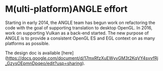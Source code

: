 # M(ulti-platform)ANGLE effort

Starting in early 2014, the ANGLE team has begun work on refactoring the code
with the goal of supporting translation to desktop OpenGL. In 2016, work on
supporting Vulkan as a back-end started. The new purpose of ANGLE is to
provide a consistent OpenGL ES and EGL context on as many platforms as possible.

The design doc is available [here]
(https://docs.google.com/document/d/17mxRfzXuEWyvGM3t2KqVY4svvfRj_GzysOEpmnDpqeo/edit?usp=sharing).
